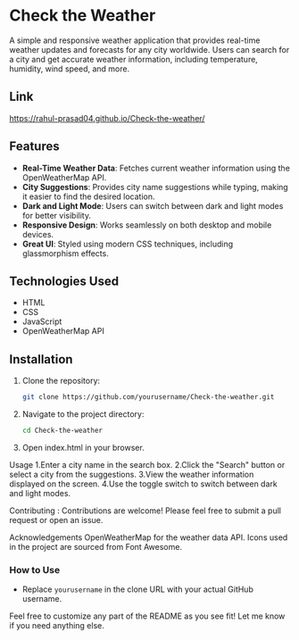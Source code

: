 # Check the Weather

A simple and responsive weather application that provides real-time weather updates and forecasts for any city worldwide. Users can search for a city and get accurate weather information, including temperature, humidity, wind speed, and more.

## Link
https://rahul-prasad04.github.io/Check-the-weather/

## Features

- **Real-Time Weather Data**: Fetches current weather information using the OpenWeatherMap API.
- **City Suggestions**: Provides city name suggestions while typing, making it easier to find the desired location.
- **Dark and Light Mode**: Users can switch between dark and light modes for better visibility.
- **Responsive Design**: Works seamlessly on both desktop and mobile devices.
- **Great UI**: Styled using modern CSS techniques, including glassmorphism effects.

## Technologies Used

- HTML
- CSS
- JavaScript
- OpenWeatherMap API

## Installation

1. Clone the repository:

   ```bash
   git clone https://github.com/yourusername/Check-the-weather.git

2. Navigate to the project directory:

   ```bash
   cd Check-the-weather
   
4. Open index.html in your browser.

Usage
1.Enter a city name in the search box.
2.Click the "Search" button or select a city from the suggestions.
3.View the weather information displayed on the screen.
4.Use the toggle switch to switch between dark and light modes.

Contributing :
Contributions are welcome! Please feel free to submit a pull request or open an issue.

Acknowledgements
OpenWeatherMap for the weather data API.
Icons used in the project are sourced from Font Awesome.


### How to Use
- Replace `yourusername` in the clone URL with your actual GitHub username.

Feel free to customize any part of the README as you see fit! Let me know if you need anything else.

